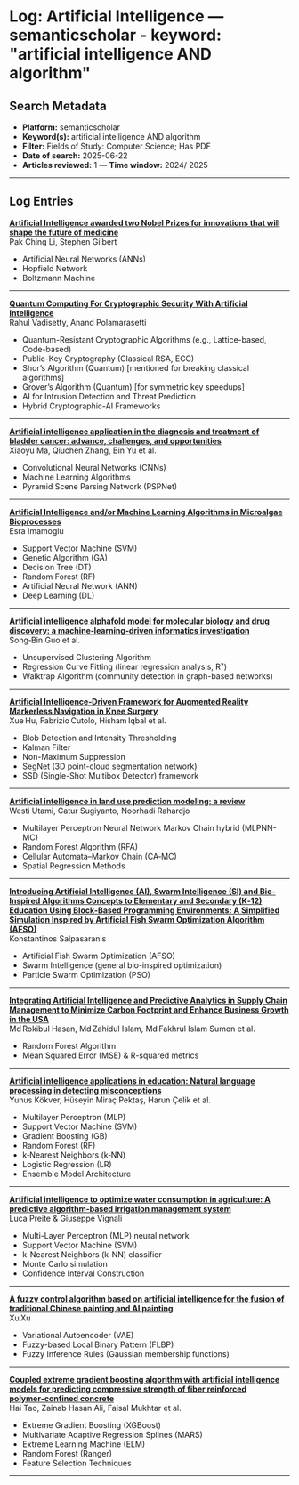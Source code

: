 # Log: Artificial Intelligence — semanticscholar - keyword: "artificial intelligence AND algorithm"

## Search Metadata

- **Platform:** semanticscholar
- **Keyword(s):** artificial intelligence AND algorithm
- **Filter:** Fields of Study: Computer Science; Has PDF
- **Date of search:** 2025-06-22
- **Articles reviewed:** 1
— **Time window:** 2024/ 2025

---

## Log Entries

**[Artificial Intelligence awarded two Nobel Prizes for innovations that will shape the future of medicine](https://www.nature.com/articles/s41746-024-01120-7)**  
Pak Ching Li, Stephen Gilbert  
- Artificial Neural Networks (ANNs)  
- Hopfield Network
- Boltzmann Machine

---

**[Quantum Computing For Cryptographic Security With Artificial Intelligence](https://doi.org/10.1109/ICCMC.2024.XXXXXXX)**  
Rahul Vadisetty, Anand Polamarasetti  
- Quantum-Resistant Cryptographic Algorithms (e.g., Lattice-based, Code-based)  
- Public-Key Cryptography (Classical RSA, ECC)  
- Shor’s Algorithm (Quantum) [mentioned for breaking classical algorithms]  
- Grover’s Algorithm (Quantum) [for symmetric key speedups]  
- AI for Intrusion Detection and Threat Prediction  
- Hybrid Cryptographic-AI Frameworks

---

**[Artificial intelligence application in the diagnosis and treatment of bladder cancer: advance, challenges, and opportunities](https://doi.org/10.3389/fonc.2024.XXXXXXX)**  
Xiaoyu Ma, Qiuchen Zhang, Bin Yu et al.  
- Convolutional Neural Networks (CNNs)
- Machine Learning Algorithms
- Pyramid Scene Parsing Network (PSPNet)

---

**[Artificial Intelligence and/or Machine Learning Algorithms in Microalgae Bioprocesses](https://doi.org/10.3390/bioengineering11111143)**  
Esra Imamoglu  
- Support Vector Machine (SVM)  
- Genetic Algorithm (GA)  
- Decision Tree (DT)  
- Random Forest (RF)  
- Artificial Neural Network (ANN)  
- Deep Learning (DL)

---

**[Artificial intelligence alphafold model for molecular biology and drug discovery: a machine‑learning‑driven informatics investigation](https://doi.org/10.1186/s12943-024-02140-6)**  
Song‑Bin Guo et al.  
- Unsupervised Clustering Algorithm  
- Regression Curve Fitting (linear regression analysis, R²)  
- Walktrap Algorithm (community detection in graph-based networks)

---

**[Artificial Intelligence‑Driven Framework for Augmented Reality Markerless Navigation in Knee Surgery](https://doi.org/10.1109/TAI.2024.3429048)**  
Xue Hu, Fabrizio Cutolo, Hisham Iqbal et al.  
- Blob Detection and Intensity Thresholding  
- Kalman Filter
- Non-Maximum Suppression
- SegNet (3D point-cloud segmentation network)
- SSD (Single-Shot Multibox Detector) framework

---

**[Artificial intelligence in land use prediction modeling: a review](https://doi.org/10.11591/ijai.v13.i3.pp2514-2523)**  
Westi Utami, Catur Sugiyanto, Noorhadi Rahardjo  
- Multilayer Perceptron Neural Network Markov Chain hybrid (MLPNN-MC)  
- Random Forest Algorithm (RFA)  
- Cellular Automata–Markov Chain (CA‑MC)  
- Spatial Regression Methods

---

**[Introducing Artificial Intelligence (AI), Swarm Intelligence (SI) and Bio-Inspired Algorithms Concepts to Elementary and Secondary (K‑12) Education Using Block‑Based Programming Environments: A Simplified Simulation Inspired by Artificial Fish Swarm Optimization Algorithm (AFSO)](https://doi.org/10.24018/ejai.2024.3.3.42)**  
Konstantinos Salpasaranis  
- Artificial Fish Swarm Optimization (AFSO)  
- Swarm Intelligence (general bio-inspired optimization)  
- Particle Swarm Optimization (PSO)

---

**[Integrating Artificial Intelligence and Predictive Analytics in Supply Chain Management to Minimize Carbon Footprint and Enhance Business Growth in the USA](https://doi.org/10.32996/jbms.2024.6.4.17)**  
Md Rokibul Hasan, Md Zahidul Islam, Md Fakhrul Islam Sumon et al.  
- Random Forest Algorithm
- Mean Squared Error (MSE) & R-squared metrics

---

**[Artificial intelligence applications in education: Natural language processing in detecting misconceptions](https://doi.org/10.1007/s10639-024-12919-1)**  
Yunus Kökver, Hüseyin Miraç Pektaş, Harun Çelik et al.  
- Multilayer Perceptron (MLP)  
- Support Vector Machine (SVM)  
- Gradient Boosting (GB)  
- Random Forest (RF)  
- k‑Nearest Neighbors (k‑NN)  
- Logistic Regression (LR)  
- Ensemble Model Architecture

---

**[Artificial intelligence to optimize water consumption in agriculture: A predictive algorithm-based irrigation management system](https://doi.org/10.1016/j.compag.2024.109126)**  
Luca Preite & Giuseppe Vignali  
- Multi-Layer Perceptron (MLP) neural network  
- Support Vector Machine (SVM)  
- k-Nearest Neighbors (k-NN) classifier  
- Monte Carlo simulation
- Confidence Interval Construction

---

**[A fuzzy control algorithm based on artificial intelligence for the fusion of traditional Chinese painting and AI painting](https://doi.org/10.1038/s41598-024-68375-x)**  
Xu Xu  
- Variational Autoencoder (VAE)  
- Fuzzy-based Local Binary Pattern (FLBP)  
- Fuzzy Inference Rules (Gaussian membership functions)

---

**[Coupled extreme gradient boosting algorithm with artificial intelligence models for predicting compressive strength of fiber reinforced polymer‑confined concrete](https://doi.org/10.1016/j.engappai.2024.108674)**  
Hai Tao, Zainab Hasan Ali, Faisal Mukhtar et al.  
- Extreme Gradient Boosting (XGBoost)  
- Multivariate Adaptive Regression Splines (MARS)  
- Extreme Learning Machine (ELM)  
- Random Forest (Ranger)  
- Feature Selection Techniques

---
